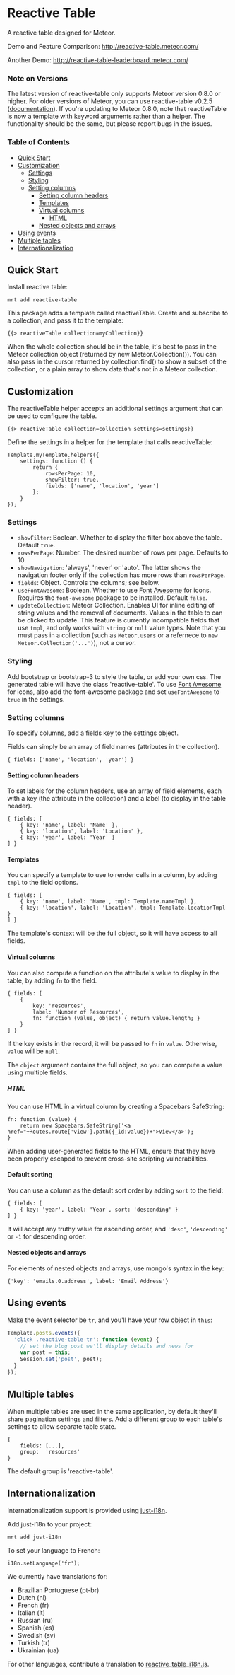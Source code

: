 # Reactive Table
A reactive table designed for Meteor.

Demo and Feature Comparison: http://reactive-table.meteor.com/

Another Demo: http://reactive-table-leaderboard.meteor.com/

### Note on Versions
The latest version of reactive-table only supports Meteor version 0.8.0 or higher.
For older versions of Meteor, you can use reactive-table v0.2.5 ([documentation](https://github.com/ecohealthalliance/reactive-table/tree/v0.2.5)).
If you're updating to Meteor 0.8.0, note that reactiveTable is now a template with keyword arguments rather than a helper. The functionality should be the same, but please report bugs in the issues.

### Table of Contents
- [Quick Start](#quick-start)
- [Customization](#customization)
  - [Settings](#settings)
  - [Styling](#styling)
  - [Setting columns](#setting-columns)
    - [Setting column headers](#setting-column-headers)
    - [Templates](#templates)
    - [Virtual columns](#virtual-columns)
      - [HTML](#html)
    - [Nested objects and arrays](#nested-objects-and-arrays)
- [Using events](#using-events)
- [Multiple tables](#multiple-tables)
- [Internationalization](#internationalization)

## Quick Start

Install reactive table:

    mrt add reactive-table


This package adds a template called reactiveTable. Create and subscribe to a collection, and pass it to the template:

    {{> reactiveTable collection=myCollection}}

When the whole collection should be in the table, it's best to pass in the Meteor collection object (returned by new Meteor.Collection()). You can also pass in the cursor returned by collection.find() to show a subset of the collection, or a plain array to show data that's not in a Meteor collection.



## Customization

The reactiveTable helper accepts an additional settings argument that can be used to configure the table.

    {{> reactiveTable collection=collection settings=settings}}

Define the settings in a helper for the template that calls reactiveTable:

    Template.myTemplate.helpers({
        settings: function () {
            return {
                rowsPerPage: 10,
                showFilter: true,
                fields: ['name', 'location', 'year']
            };
        }
    });


### Settings

* `showFilter`: Boolean. Whether to display the filter box above the table. Default `true`.
* `rowsPerPage`: Number.  The desired number of rows per page. Defaults to 10.
* `showNavigation`: 'always', 'never' or 'auto'.  The latter shows the navigation footer only if the collection has more rows than `rowsPerPage`.
* `fields`: Object. Controls the columns; see below.
* `useFontAwesome`: Boolean. Whether to use [Font Awesome](http://fortawesome.github.io/Font-Awesome/) for icons. Requires the `font-awesome` package to be installed. Default `false`.
* `updateCollection`: Meteor Collection. Enables UI for inline editing of string values and the removal of documents. Values in the table to can be clicked to update. This feature is currently incompatible fields that use `tmpl`, and only works with `string` or `null` value types. Note that you must pass in a collection (such as `Meteor.users` or a refernece to `new Meteor.Collection('...')`), not a cursor.


### Styling

Add bootstrap or bootstrap-3 to style the table, or add your own css. The generated table will have the class 'reactive-table'. To use [Font Awesome](http://fortawesome.github.io/Font-Awesome/) for icons, also add the font-awesome package and set `useFontAwesome` to `true` in the settings.


### Setting columns

To specify columns, add a fields key to the settings object.


Fields can simply be an array of field names (attributes in the collection).

    { fields: ['name', 'location', 'year'] }


#### Setting column headers

To set labels for the column headers, use an array of field elements, each with a key (the attribute in the collection) and a label (to display in the table header).

    { fields: [
        { key: 'name', label: 'Name' },
        { key: 'location', label: 'Location' },
        { key: 'year', label: 'Year' }
    ] }



#### Templates

You can specify a template to use to render cells in a column, by adding `tmpl` to the field options.

    { fields: [
        { key: 'name', label: 'Name', tmpl: Template.nameTmpl },
        { key: 'location', label: 'Location', tmpl: Template.locationTmpl }
    ] }

The template's context will be the full object, so it will have access to all fields.

#### Virtual columns

You can also compute a function on the attribute's value to display in the table, by adding `fn` to the field.

    { fields: [
        {
            key: 'resources',
            label: 'Number of Resources',
            fn: function (value, object) { return value.length; }
        }
    ] }

If the key exists in the record, it will be passed to `fn` in `value`. Otherwise, `value` will be `null`.

The `object` argument contains the full object, so you can compute a value using multiple fields.

##### HTML

You can use HTML in a virtual column by creating a Spacebars SafeString:

    fn: function (value) {
        return new Spacebars.SafeString('<a href="+Routes.route['view'].path({_id:value})+">View</a>');
    }

When adding user-generated fields to the HTML, ensure that they have been properly escaped to prevent cross-site scripting vulnerabilities.

#### Default sorting

You can use a column as the default sort order by adding `sort` to the field:

    { fields: [
        { key: 'year', label: 'Year', sort: 'descending' }
    ] }

It will accept any truthy value for ascending order, and `'desc'`, `'descending'` or `-1` for descending order.

#### Nested objects and arrays

For elements of nested objects and arrays, use mongo's syntax in the key:

    {'key': 'emails.0.address', label: 'Email Address'}



## Using events

Make the event selector be `tr`, and you'll have your row object in `this`:

```JavaScript
Template.posts.events({
  'click .reactive-table tr': function (event) {
    // set the blog post we'll display details and news for
    var post = this;
    Session.set('post', post);
  }
});
```

## Multiple tables

When multiple tables are used in the same application, by default they'll share pagination settings and filters. Add a different group to each table's settings to allow separate table state.

    {
        fields: [...],
        group:  'resources'
    }

The default group is 'reactive-table'.

## Internationalization

Internationalization support is provided using [just-i18n](https://github.com/subhog/meteor-just-i18n).

Add just-i18n to your project:

    mrt add just-i18n

To set your language to French:

    i18n.setLanguage('fr');

We currently have translations for:

- Brazilian Portuguese (pt-br)
- Dutch (nl)
- French (fr)
- Italian (it)
- Russian (ru)
- Spanish (es)
- Swedish (sv)
- Turkish (tr)
- Ukrainian (ua)

For other languages, contribute a translation to [reactive_table_i18n.js](https://github.com/ecohealthalliance/reactive-table/blob/master/lib/reactive_table_i18n.js).
